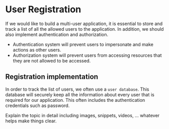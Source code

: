 # User Registration

If we would like to build a multi-user application, it is essential to store and track a list of all the allowed users to the application. In addition, we should also implement authentication and authorization.
* Authentication system will prevent users to impersonate and make actions as other users.
* Authorization system will prevent users from accessing resources that they are not allowed to be accessed.

## Registration implementation

In order to track the list of users, we often use a `user database`. This database will securely keep all the information about every user that is required for our application. This often includes the authentication credentials such as password.

Explain the topic in detail including images, snippets, videos, ... whatever helps make things clear.
